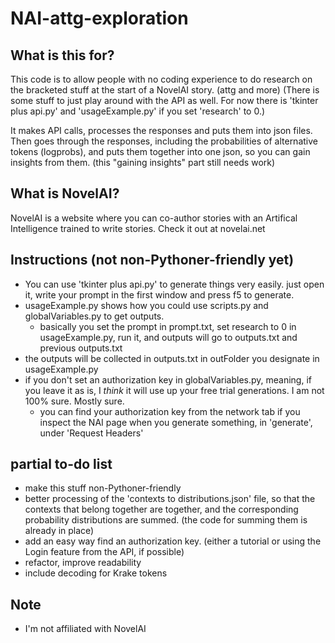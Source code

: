 # NAI-attg-exploration
 
 ## What is this for?
 This code is to allow people with no coding experience to do research on the bracketed stuff at the start of a NovelAI story. (attg and more) 
 (There is some stuff to just play around with the API as well. For now there is 'tkinter plus api.py' and 'usageExample.py' if you set 'research' to 0.)
 
 It makes API calls, processes the responses and puts them into json files.
 Then goes through the responses, including the probabilities of alternative tokens (logprobs), and puts them together into one json, so you can gain insights from them. (this "gaining insights" part still needs work) 
 
 ## What is NovelAI?
 NovelAI is a website where you can co-author stories with an Artifical Intelligence trained to write stories. Check it out at novelai.net
 
 ## Instructions (not non-Pythoner-friendly yet)
 - You can use 'tkinter plus api.py' to generate things very easily. just open it, write your prompt in the first window and press f5 to generate.
 - usageExample.py shows how you could use scripts.py and globalVariables.py to get outputs.
	- basically you set the prompt in prompt.txt, set research to 0 in usageExample.py, run it, and outputs will go to outputs.txt and previous outputs.txt
 - the outputs will be collected in outputs.txt in outFolder you designate in usageExample.py
 - if you don't set an authorization key in globalVariables.py, meaning, if you leave it as is, I *think* it will use up your free trial generations. I am not 100% sure. Mostly sure.
	- you can find your authorization key from the network tab if you inspect the NAI page when you generate something, in 'generate', under 'Request Headers'
 
 ## partial to-do list
 - make this stuff non-Pythoner-friendly
 - better processing of the 'contexts to distributions.json' file, so that the contexts that belong together are together, and the corresponding probability distributions are summed. (the code for summing them is already in place)
 - add an easy way find an authorization key. (either a tutorial or using the Login feature from the API, if possible)
 - refactor, improve readability
 - include decoding for Krake tokens
 
 ## Note
 - I'm not affiliated with NovelAI